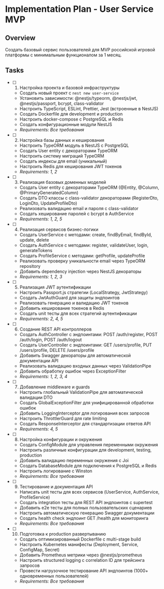 # Implementation Plan - User Service MVP

## Overview

Создать базовый сервис пользователей для MVP российской игровой платформы с минимальным функционалом за 1 месяц.

## Tasks

- [ ] 1. Настройка проекта и базовой инфраструктуры
  - Создать новый проект с `nest new user-service`
  - Установить зависимости: @nestjs/typeorm, @nestjs/jwt, @nestjs/passport, bcrypt, class-validator
  - Настроить TypeScript, ESLint, Prettier, Jest (встроенные в NestJS)
  - Создать Dockerfile для development и production
  - Настроить docker-compose с PostgreSQL и Redis
  - Создать конфигурационные модули NestJS
  - _Requirements: Все требования_

- [ ] 2. Настройка базы данных и кеширования
  - Настроить TypeORM модуль в NestJS с PostgreSQL
  - Создать User entity с декораторами TypeORM
  - Настроить систему миграций TypeORM
  - Создать индексы для email (уникальный)
  - Настроить Redis для кеширования JWT токенов
  - _Requirements: 1, 2_

- [ ] 3. Реализация базовых доменных моделей
  - Создать User entity с декораторами TypeORM (@Entity, @Column, @PrimaryGeneratedColumn)
  - Создать DTO классы с class-validator декораторами (RegisterDto, LoginDto, UpdateProfileDto)
  - Реализовать валидацию email и пароля с class-validator
  - Создать хеширование паролей с bcrypt в AuthService
  - _Requirements: 1, 2, 5_

- [ ] 4. Реализация сервисов бизнес-логики
  - Создать UserService с методами: create, findByEmail, findById, update, delete
  - Создать AuthService с методами: register, validateUser, login, generateTokens
  - Создать ProfileService с методами: getProfile, updateProfile
  - Реализовать проверку уникальности email через TypeORM repository
  - Добавить dependency injection через NestJS декораторы
  - _Requirements: 1, 2, 3_

- [ ] 5. Реализация JWT аутентификации
  - Настроить Passport.js стратегии (LocalStrategy, JwtStrategy)
  - Создать JwtAuthGuard для защиты эндпоинтов
  - Реализовать генерацию и валидацию JWT токенов
  - Добавить кеширование токенов в Redis
  - Создать unit тесты для всех стратегий аутентификации
  - _Requirements: 2, 4, 5_

- [ ] 6. Создание REST API контроллеров
  - Создать AuthController с эндпоинтами: POST /auth/register, POST /auth/login, POST /auth/logout
  - Создать UserController с эндпоинтами: GET /users/profile, PUT /users/profile, DELETE /users/profile
  - Добавить Swagger декораторы для автоматической документации API
  - Реализовать валидацию входных данных через ValidationPipe
  - Добавить обработку ошибок через ExceptionFilter
  - _Requirements: 1, 2, 3, 4_

- [ ] 7. Добавление middleware и guards
  - Настроить глобальный ValidationPipe для автоматической валидации DTO
  - Создать GlobalExceptionFilter для унифицированной обработки ошибок
  - Добавить LoggingInterceptor для логирования всех запросов
  - Настроить ThrottlerGuard для rate limiting
  - Создать ResponseInterceptor для стандартизации ответов API
  - _Requirements: 4, 5_

- [ ] 8. Настройка конфигурации и окружения
  - Создать ConfigModule для управления переменными окружения
  - Настроить различные конфигурации для development, testing, production
  - Добавить валидацию переменных окружения с Joi
  - Создать DatabaseModule для подключения к PostgreSQL и Redis
  - Настроить логирование с Winston
  - _Requirements: Все требования_

- [ ] 9. Тестирование и документация API
  - Написать unit тесты для всех сервисов (UserService, AuthService, ProfileService)
  - Создать integration тесты для REST API эндпоинтов с supertest
  - Добавить e2e тесты для полных пользовательских сценариев
  - Настроить автоматическую генерацию Swagger документации
  - Создать health check эндпоинт GET /health для мониторинга
  - _Requirements: Все требования_

- [ ] 10. Подготовка к production развертыванию
  - Создать оптимизированный Dockerfile с multi-stage build
  - Настроить Kubernetes манифесты (Deployment, Service, ConfigMap, Secret)
  - Добавить Prometheus метрики через @nestjs/prometheus
  - Настроить structured logging с correlation ID для трейсинга запросов
  - Провести нагрузочное тестирование API эндпоинтов (1000+ одновременных пользователей)
  - _Requirements: Все требования_